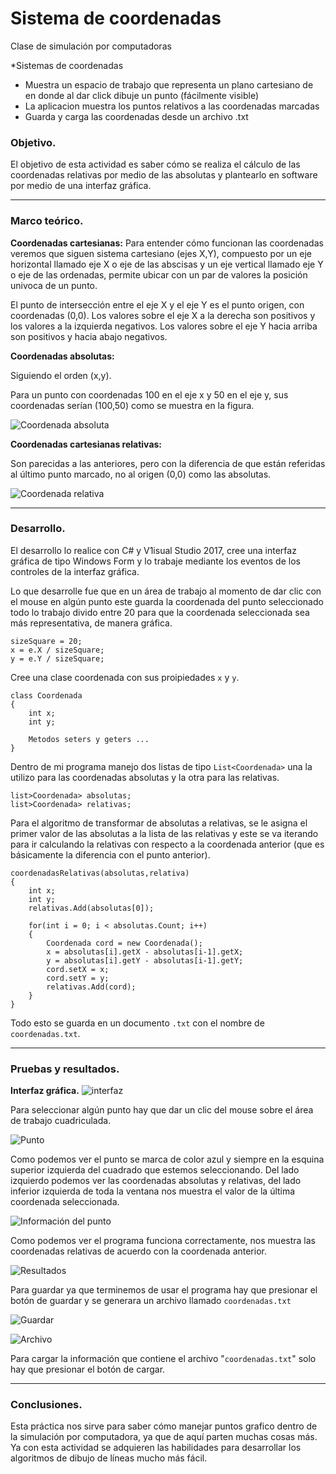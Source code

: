 # Sistema de coordenadas
Clase de simulación por computadoras

*Sistemas de coordenadas

* Muestra un espacio de trabajo que representa un plano cartesiano de en donde al dar click dibuje un punto (fácilmente visible)
* La aplicacion muestra los puntos relativos a las coordenadas marcadas
* Guarda y carga las coordenadas desde un archivo .txt

### Objetivo.

El objetivo de esta actividad es saber cómo se realiza el cálculo de las coordenadas relativas por medio de las absolutas y plantearlo en software por medio de una interfaz gráfica.

---

### Marco teórico.

**Coordenadas cartesianas:**
Para entender cómo funcionan las coordenadas veremos que siguen sistema cartesiano (ejes X,Y), compuesto por un eje horizontal llamado eje X o eje de las abscisas y un eje vertical llamado eje Y o eje de las ordenadas, permite ubicar con un par de valores la posición univoca de un punto.

El punto de intersección entre el eje X y el eje Y es el punto origen, con coordenadas (0,0). Los valores sobre el eje X a la derecha son positivos y los valores a la izquierda negativos. Los valores sobre el eje Y hacia arriba son positivos y hacia abajo negativos.

**Coordenadas absolutas:**

Siguiendo el orden (x,y).

Para un punto con coordenadas 100 en el eje x y 50 en el eje y, sus coordenadas serían (100,50) como se muestra en la figura.

![Coordenada absoluta](img/coordenadas-absolutas.png
"Coordenada absoluta")

**Coordenadas cartesianas relativas:**

Son parecidas a las anteriores, pero con la diferencia de que están referidas al último punto marcado, no al origen (0,0) como las absolutas.

![Coordenada relativa](img/coordenada-relativa.png
"Coordenada relativa")

---

### Desarrollo.
El desarrollo lo realice con C# y V1isual Studio 2017, cree una interfaz gráfica de tipo Windows Form y lo trabaje mediante los eventos de los controles de la interfaz gráfica.

Lo que desarrolle fue que en un área de trabajo al momento de dar clic con el mouse en algún punto este guarda la coordenada del punto seleccionado todo lo trabajo divido entre 20 para que la coordenada seleccionada sea más representativa, de manera gráfica.

    sizeSquare = 20;
	x = e.X / sizeSquare;
    y = e.Y / sizeSquare;


Cree una clase coordenada con sus proipiedades `x` y `y`.

	class Coordenada
    {
    	int x;
        int y;

        Metodos seters y geters ...
    }
Dentro de mi programa manejo dos listas de tipo `List<Coordenada>` una la utilizo para las coordenadas absolutas y la otra para las relativas.

	list>Coordenada> absolutas;
    list>Coordenada> relativas;

Para el algoritmo de transformar de absolutas a relativas, se le asigna el primer valor de las absolutas a la lista de las relativas y este se va iterando para ir calculando la relativas con respecto a la coordenada anterior (que es básicamente la diferencia con el punto anterior).

	coordenadasRelativas(absolutas,relativa)
    {
    	int x;
        int y;
        relativas.Add(absolutas[0]);
        
        for(int i = 0; i < absolutas.Count; i++)
        {
        	Coordenada cord = new Coordenada();
            x = absolutas[i].getX - absolutas[i-1].getX;
            y = absolutas[i].getY - absolutas[i-1].getY;
            cord.setX = x;
            cord.setY = y;
            relativas.Add(cord);
        }
    }

Todo esto se guarda en un documento `.txt` con el nombre de `coordenadas.txt`.

---

### Pruebas y resultados.

**Interfaz gráfica.**
![interfaz](img/interfaz.jpg
"Interfaz gráfica del programa")

Para seleccionar algún punto hay que dar un clic del mouse sobre el área de trabajo cuadriculada.

![Punto](img/punto.jpg
"Primer punto")

Como podemos ver el punto se marca de color azul y siempre en la esquina superior izquierda del cuadrado que estemos seleccionando. Del lado izquierdo podemos ver las coordenadas absolutas y relativas, del lado inferior izquierda de toda la ventana nos muestra el valor de la última coordenada seleccionada.

![Información del punto](img/informacion-punto.png
"Información de las coordenadas")

Como podemos ver el programa funciona correctamente, nos muestra las coordenadas relativas de acuerdo con la coordenada anterior.

![Resultados](img/resultados.jpg
"Resultado del programa")

Para guardar ya que terminemos de usar el programa hay que presionar el botón de guardar y se generara un archivo llamado `coordenadas.txt`

![Guardar](img/guardar.png
"Guardar")

![Archivo](img/archivo.jpg
"Archivo generado")

Para cargar la información que contiene el archivo "`coordenadas.txt`" solo hay que presionar el botón de cargar.

---

### Conclusiones.

Esta práctica nos sirve para saber cómo manejar puntos grafico dentro de la simulación por computadora, ya que de aquí parten muchas cosas más. Ya con esta actividad se adquieren las habilidades para desarrollar los algoritmos de dibujo de líneas mucho más fácil.
